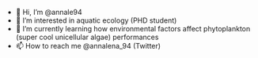 - 👋 Hi, I’m @annale94
- 👀 I’m interested in aquatic ecology (PHD student)
- 🌱 I’m currently learning how environmental factors affect phytoplankton (super cool unicellular algae) performances
- 📫 How to reach me @annalena_94 (Twitter)

<!---
annale94/annale94 is a ✨ special ✨ repository because its `README.md` (this file) appears on your GitHub profile.
You can click the Preview link to take a look at your changes.
--->
